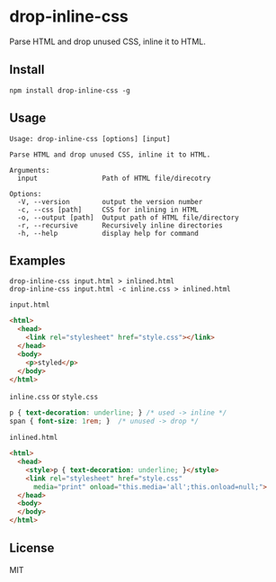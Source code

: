# drop-inline-css

Parse HTML and drop unused CSS, inline it to HTML.

## Install

```
npm install drop-inline-css -g
```

## Usage

```
Usage: drop-inline-css [options] [input]

Parse HTML and drop unused CSS, inline it to HTML.

Arguments:
  input                Path of HTML file/direcotry

Options:
  -V, --version        output the version number
  -c, --css [path]     CSS for inlining in HTML
  -o, --output [path]  Output path of HTML file/directory
  -r, --recursive      Recursively inline directories
  -h, --help           display help for command
```

## Examples

```
drop-inline-css input.html > inlined.html
drop-inline-css input.html -c inline.css > inlined.html
```

`input.html`

```html
<html>
  <head>
    <link rel="stylesheet" href="style.css"></link>
  </head>
  <body>
    <p>styled</p>
  </body>
</html>
```

`inline.css` or `style.css`

```css
p { text-decoration: underline; } /* used -> inline */
span { font-size: 1rem; }  /* unused -> drop */
```

`inlined.html`

```html
<html>
  <head>
    <style>p { text-decoration: underline; }</style>
    <link rel="stylesheet" href="style.css"
      media="print" onload="this.media='all';this.onload=null;">
  </head>
  <body>
  </body>
</html>
```

## License

MIT
